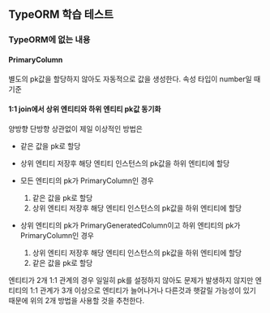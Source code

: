 ## TypeORM 학습 테스트

### TypeORM에 없는 내용

#### PrimaryColumn

별도의 pk값을 할당하지 않아도 자동적으로 값을 생성한다. 속성 타입이 number일 때 기준

#### 1:1 join에서 상위 엔티티와 하위 엔티티 pk값 동기화

양방향 단방향 상관없이 제일 이상적인 방법은

- 같은 값을 pk로 할당
- 상위 엔티티 저장후 해당 엔티티 인스턴스의 pk값을 하위 엔티티에 할당

- 모든 엔티티의 pk가 PrimaryColumn인 경우
  1. 같은 값을 pk로 할당
  2. 상위 엔티티 저장후 해당 엔티티 인스턴스의 pk값을 하위 엔티티에 할당
- 상위 엔티티의 pk가 PrimaryGeneratedColumn이고 하위 엔티티의 pk가 PrimaryColumn인 경우
  1. 상위 엔티티 저장후 해당 엔티티 인스턴스의 pk값을 하위 엔티티에 할당
  2. 같은 값을 pk로 할당

엔티티가 2개 1:1 관계의 경우 일일히 pk를 설정하지 않아도 문제가 발생하지 않지만 엔티티의 1:1 관계가 3개 이상으로 엔티티가 늘어나거나 다른것과 햇갈릴 가능성이 있기 때문에 위의 2개 방법을 사용할 것을 추천한다.
